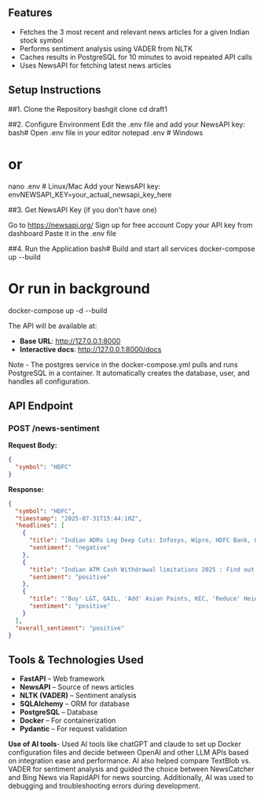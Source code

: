 ## Features

- Fetches the 3 most recent and relevant news articles for a given Indian stock symbol
- Performs sentiment analysis using VADER from NLTK
- Caches results in PostgreSQL for 10 minutes to avoid repeated API calls
- Uses NewsAPI for fetching latest news articles

## Setup Instructions

##1. Clone the Repository
bashgit clone <your-repo-url>
cd draft1

##2. Configure Environment
Edit the .env file and add your NewsAPI key:
bash# Open .env file in your editor
notepad .env  # Windows
# or
nano .env     # Linux/Mac
Add your NewsAPI key:
envNEWSAPI_KEY=your_actual_newsapi_key_here

##3. Get NewsAPI Key (if you don't have one)

Go to https://newsapi.org/
Sign up for free account
Copy your API key from dashboard
Paste it in the .env file

##4. Run the Application
bash# Build and start all services
docker-compose up --build

# Or run in background
docker-compose up -d --build

The API will be available at:
- **Base URL**: http://127.0.0.1:8000
- **Interactive docs**: http://127.0.0.1:8000/docs

Note - The postgres service in the docker-compose.yml pulls and runs PostgreSQL in a container.
It automatically creates the database, user, and handles all configuration.

## API Endpoint

### POST /news-sentiment

**Request Body:**
```json
{
  "symbol": "HDFC"
}
```

**Response:**
```json
{
  "symbol": "HDFC",
  "timestamp": "2025-07-31T15:44:10Z",
  "headlines": [
    {
      "title": "Indian ADRs Log Deep Cuts: Infosys, Wipro, HDFC Bank, Other ADR Shares Drop After Trump's 25% Tariff On India",
      "sentiment": "negative"
    },
    {
      "title": "Indian ATM Cash Withdrawal limitations 2025 : Find out the cash limitations for SBI, HDFC, PNB, ICICI, and other top banks",
      "sentiment": "positive"
    },
    {
      "title": "'Buy' L&T, GAIL, 'Add' Asian Paints, KEC, 'Reduce' Heidelberg Cement Says HDFC Securities Post Q1 Results",
      "sentiment": "positive"
    }
  ],
  "overall_sentiment": "positive"
}
```

## Tools & Technologies Used

- **FastAPI** – Web framework
- **NewsAPI** – Source of news articles
- **NLTK (VADER)** – Sentiment analysis
- **SQLAlchemy** – ORM for database
- **PostgreSQL** – Database
- **Docker** – For containerization 
- **Pydantic** – For request validation

**Use of AI tools**-
Used AI tools like chatGPT and claude to set up Docker configuration files and decide between OpenAI and other LLM APIs based on integration ease and performance. AI also helped compare TextBlob vs. VADER for sentiment analysis and guided the choice between NewsCatcher and Bing News via RapidAPI for news sourcing. Additionally, AI was used to debugging and troubleshooting errors during development.
